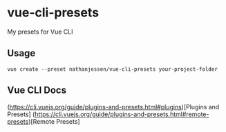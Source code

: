 # vue-cli-presets
My presets for Vue CLI

## Usage
```vue create --preset nathanjessen/vue-cli-presets your-project-folder```

## Vue CLI Docs
(https://cli.vuejs.org/guide/plugins-and-presets.html#plugins)[Plugins and Presets]
(https://cli.vuejs.org/guide/plugins-and-presets.html#remote-presets)[Remote Presets]
